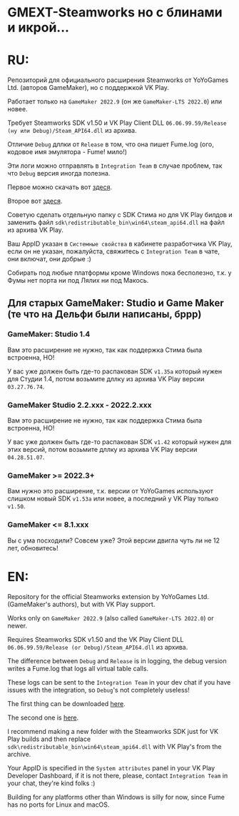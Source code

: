 # GMEXT-Steamworks но с блинами и икрой...

# RU:

Репозиторий для официального расширения Steamworks от YoYoGames Ltd. (авторов GameMaker), но с поддержкой VK Play.

Работает только на `GameMaker 2022.9` (он же `GameMaker-LTS 2022.0`) или новее.

Требует Steamworks SDK v1.50 и VK Play Client DLL `06.06.99.59/Release (ну или Debug)/Steam_API64.dll` из архива.

Отличие `Debug` дллки от `Release` в том, что она пишет Fume.log (ого, кодовое имя эмулятора - Fume! мило!)

Эти логи можно отправлять в `Integration Team` в случае проблем, так что `Debug` версия иногда полезна.

Первое можно скачать вот [здеся](https://partner.steamgames.com/downloads/steamworks_sdk_150.zip).

Второе вот [здеся](https://admin.dl.mail.ru/guptools/steam_api_dlls.zip).

Советую сделать отдельную папку с SDK Стима но для VK Play билдов и заменить файл `sdk\redistributable_bin\win64\steam_api64.dll` на файл из архива VK Play.

Ваш AppID указан в `Системные свойства` в кабинете разработчика VK Play, если он не указан, пожалуйста, свяжитесь с `Integration Team` в чате, они включат, они добрые :)

Собирать под любые платформы кроме Windows пока бесполезно, т.к. у Фумы нет порта ни под Лялих ни под Макось.

## Для старых GameMaker: Studio и Game Maker (те что на Дельфи были написаны, бррр)

### GameMaker: Studio 1.4

Вам это расширение не нужно, так как поддержка Стима была встроенна, НО!

У вас уже должен быть где-то распакован SDK `v1.35a` который нужен для Студии 1.4, потом возьмите дллку из архива VK Play версии `03.27.76.74`.

### GameMaker Studio 2.2.xxx - 2022.2.xxx

Вам это расширение не нужно, так как поддержка Стима была встроенна, НО!

У вас уже должен быть где-то распакован SDK `v1.42` который нужен для этих версий, потом возьмите дллку из архива VK Play версии `04.28.51.07`.

### GameMaker >= 2022.3+

Вам нужно это расширение, т.к. версии от YoYoGames используют слишком новый SDK `v1.53a` или новее, а последний у VK Play только `v1.50`.

### GameMaker <= 8.1.xxx

Вы с ума посходили? Совсем уже? Этой версии двигла чуть ли не 12 лет, обновитесь!

# EN:

Repository for the official Steamworks extension by YoYoGames Ltd. (GameMaker's authors), but with VK Play support.

Works only on `GameMaker 2022.9` (also called `GameMaker-LTS 2022.0`) or newer.

Requires Steamworks SDK v1.50 and the VK Play Client DLL `06.06.99.59/Release (or Debug)/Steam_API64.dll` из архива.

The difference between `Debug` and `Release` is in logging, the debug version writes a Fume.log that logs all virtual table calls.

These logs can be sent to the `Integration Team` in your dev chat if you have issues with the integration, so `Debug`'s not completely useless!

The first thing can be downloaded [here](https://partner.steamgames.com/downloads/steamworks_sdk_150.zip).

The second one is [here](https://admin.dl.mail.ru/guptools/steam_api_dlls.zip).

I recommend making a new folder with the Steamworks SDK just for VK Play builds and then replace `sdk\redistributable_bin\win64\steam_api64.dll` with VK Play's from the archive.

Your AppID is specified in the `System attributes` panel in your VK Play Developer Dashboard, if it is not there, please, contact `Integration Team` in your chat, they're kind folks :)

Building for any platforms other than Windows is silly for now, since Fume has no ports for Linux and macOS.
